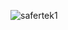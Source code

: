 ![safertek1](https://github.com/saekumar/2100032358_Frontend/assets/109736498/718563a8-3ef2-49f3-b74a-486e1f32d617)

